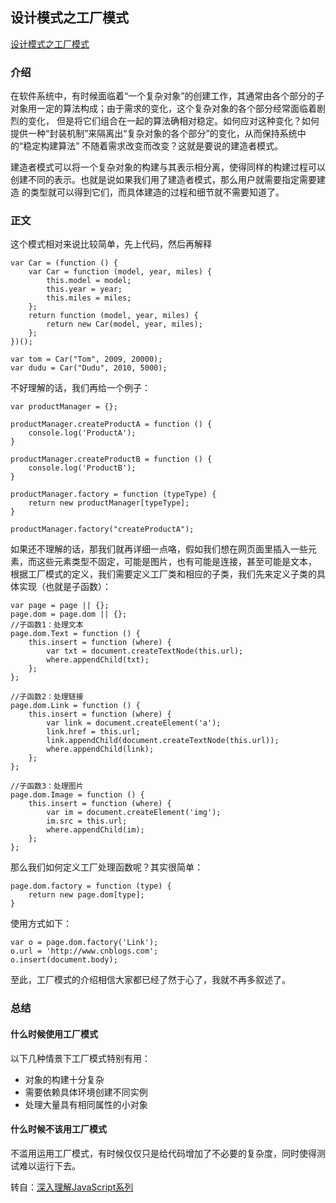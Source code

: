 ## 设计模式之工厂模式
[设计模式之工厂模式](http://www.cnblogs.com/TomXu/archive/2012/02/22/2353341.html)
### 介绍
在软件系统中，有时候面临着“一个复杂对象”的创建工作，其通常由各个部分的子对象用一定的算法构成；由于需求的变化，这个复杂对象的各个部分经常面临着剧烈的变化，
但是将它们组合在一起的算法确相对稳定。如何应对这种变化？如何提供一种“封装机制”来隔离出“复杂对象的各个部分”的变化，从而保持系统中的“稳定构建算法”
不随着需求改变而改变？这就是要说的建造者模式。

建造者模式可以将一个复杂对象的构建与其表示相分离，使得同样的构建过程可以创建不同的表示。也就是说如果我们用了建造者模式，那么用户就需要指定需要建造
的类型就可以得到它们，而具体建造的过程和细节就不需要知道了。

### 正文
这个模式相对来说比较简单，先上代码，然后再解释
```
var Car = (function () {
    var Car = function (model, year, miles) {
        this.model = model;
        this.year = year;
        this.miles = miles;
    };
    return function (model, year, miles) {
        return new Car(model, year, miles);
    };
})();

var tom = Car("Tom", 2009, 20000);
var dudu = Car("Dudu", 2010, 5000);
```
不好理解的话，我们再给一个例子：
```
var productManager = {};

productManager.createProductA = function () {
    console.log('ProductA');
}

productManager.createProductB = function () {
    console.log('ProductB');
}
        
productManager.factory = function (typeType) {
    return new productManager[typeType];
}

productManager.factory("createProductA");
```
如果还不理解的话，那我们就再详细一点咯，假如我们想在网页面里插入一些元素，而这些元素类型不固定，可能是图片，也有可能是连接，甚至可能是文本，
根据工厂模式的定义，我们需要定义工厂类和相应的子类，我们先来定义子类的具体实现（也就是子函数）：
```
var page = page || {};
page.dom = page.dom || {};
//子函数1：处理文本
page.dom.Text = function () {
    this.insert = function (where) {
        var txt = document.createTextNode(this.url);
        where.appendChild(txt);
    };
};

//子函数2：处理链接
page.dom.Link = function () {
    this.insert = function (where) {
        var link = document.createElement('a');
        link.href = this.url;
        link.appendChild(document.createTextNode(this.url));
        where.appendChild(link);
    };
};

//子函数3：处理图片
page.dom.Image = function () {
    this.insert = function (where) {
        var im = document.createElement('img');
        im.src = this.url;
        where.appendChild(im);
    };
};
```
那么我们如何定义工厂处理函数呢？其实很简单：
```
page.dom.factory = function (type) {
    return new page.dom[type];
}
```
使用方式如下：
```
var o = page.dom.factory('Link');
o.url = 'http://www.cnblogs.com';
o.insert(document.body);
```
至此，工厂模式的介绍相信大家都已经了然于心了，我就不再多叙述了。

### 总结
#### 什么时候使用工厂模式
以下几种情景下工厂模式特别有用：

* 对象的构建十分复杂
* 需要依赖具体环境创建不同实例
* 处理大量具有相同属性的小对象
#### 什么时候不该用工厂模式
不滥用运用工厂模式，有时候仅仅只是给代码增加了不必要的复杂度，同时使得测试难以运行下去。

转自：[深入理解JavaScript系列](http://www.cnblogs.com/TomXu/archive/2011/12/15/2288411.html)
